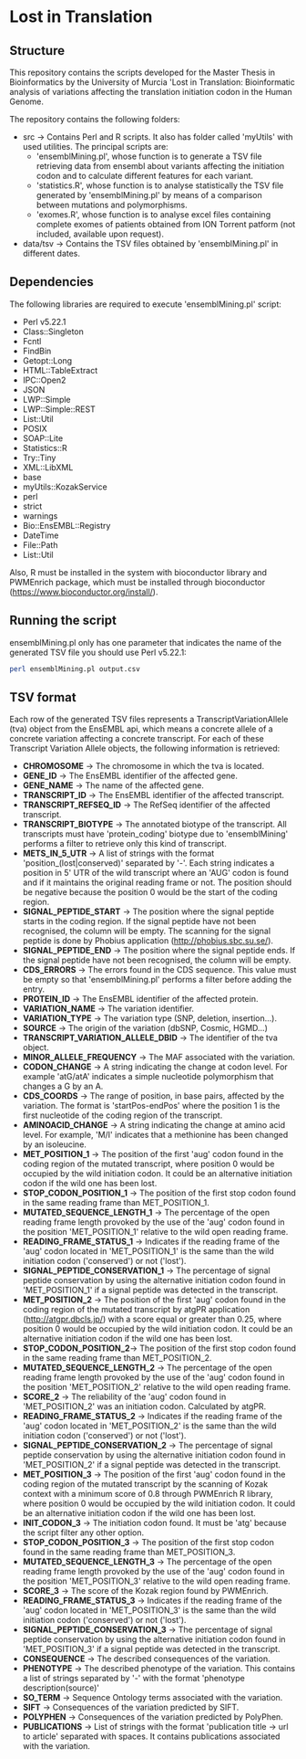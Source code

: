 # Lost in Translation
## Structure
This repository contains the scripts developed for the Master Thesis in Bioinformatics by the University of Murcia 'Lost in Translation: Bioinformatic analysis of variations affecting the translation initiation codon in the Human Genome.

The repository contains the following folders:
  * src -> Contains Perl and R scripts. It also has folder called 'myUtils' with used utilities. The principal scripts are:
    * 'ensemblMining.pl', whose function is to generate a TSV file retrieving data from ensembl about variants affecting the initiation codon and to calculate different features for each variant.
    * 'statistics.R', whose function is to analyse statistically the TSV file generated by 'ensemblMining.pl' by means of a comparison between mutations and polymorphisms.
    * 'exomes.R', whose function is to analyse excel files containing complete exomes of patients obtained from ION Torrent patform (not included, available upon request).
  * data/tsv -> Contains the TSV files obtained by 'ensemblMining.pl' in different dates.

## Dependencies
The following libraries are required to execute 'ensemblMining.pl' script:
  * Perl v5.22.1
  * Class::Singleton
  * Fcntl
  * FindBin
  * Getopt::Long
  * HTML::TableExtract
  * IPC::Open2
  * JSON
  * LWP::Simple
  * LWP::Simple::REST
  * List::Util
  * POSIX
  * SOAP::Lite
  * Statistics::R
  * Try::Tiny
  * XML::LibXML
  * base
  * myUtils::KozakService
  * perl
  * strict
  * warnings
  * Bio::EnsEMBL::Registry
  * DateTime
  * File::Path
  * List::Util
  
Also, R must be installed in the system with bioconductor library and PWMEnrich package, which must be installed through bioconductor (https://www.bioconductor.org/install/).

## Running the script
ensemblMining.pl only has one parameter that indicates the name of the generated TSV file you should use Perl v5.22.1:
```bash
perl ensemblMining.pl output.csv
```
## TSV format
Each row of the generated TSV files represents a TranscriptVariationAllele (tva) object from the EnsEMBL api, which means a concrete allele of a concrete variation affecting a concrete transcript. For each of these Transcript Variation Allele objects, the following information is retrieved:

  * __CHROMOSOME__ -> The chromosome in which the tva is located.
  * __GENE_ID__ -> The EnsEMBL identifier of the affected gene.
  * __GENE_NAME__ -> The name of the affected gene.
  * __TRANSCRIPT_ID__ -> The EnsEMBL identifier of the affected transcript.
  * __TRANSCRIPT_REFSEQ_ID__ -> The RefSeq identifier of the affected transcript.
  * __TRANSCRIPT_BIOTYPE__ -> The annotated biotype of the transcript. All transcripts must have 'protein_coding' biotype due to 'ensemblMining' performs a filter to retrieve only this kind of transcript.
  * __METS_IN_5_UTR__ -> A list of strings with the format 'position_(lost|conserved)' separated by '-'. Each string indicates a position in 5' UTR of the wild transcript where an 'AUG' codon is found and if it maintains the original reading frame or not. The position should be negative because the position 0 would be the start of the coding region.
  * __SIGNAL_PEPTIDE_START__ -> The position where the signal peptide starts in the coding region. If the signal peptide have not been recognised, the column will be empty. The scanning for the signal peptide is done by Phobius application (http://phobius.sbc.su.se/).
  * __SIGNAL_PEPTIDE_END__ -> The position where the signal peptide ends. If the signal peptide have not been recognised, the column will be empty.
  * __CDS_ERRORS__ -> The errors found in the CDS sequence. This value must be empty so that 'ensemblMining.pl' performs a filter before adding the entry.
  * __PROTEIN_ID__ -> The EnsEMBL identifier of the affected protein.
  * __VARIATION_NAME__ -> The variation identifier.
  * __VARIATION_TYPE__ -> The variation type (SNP, deletion, insertion...).
  * __SOURCE__ -> The origin of the variation (dbSNP, Cosmic, HGMD...)
  * __TRANSCRIPT_VARIATION_ALLELE_DBID__ -> The identifier of the tva object.
  * __MINOR_ALLELE_FREQUENCY__ -> The MAF associated with the variation.
  * __CODON_CHANGE__ -> A string indicating the change at codon level. For example 'atG/atA' indicates a simple nucleotide polymorphism that changes a G by an A.
  * __CDS_COORDS__ -> The range of position, in base pairs, affected by the variation. The format is 'startPos-endPos' where the position 1 is the first nucleotide of the coding region of the transcript.
  * __AMINOACID_CHANGE__ -> A string indicating the change at amino acid level. For example, 'M/I' indicates that a methionine has been changed by an isoleucine.
  * __MET_POSITION_1__ -> The position of the first 'aug' codon found in the coding region of the mutated transcript, where position 0 would be occupied by the wild initiation codon. It could be an alternative initiation codon if the wild one has been lost.
  * __STOP_CODON_POSITION_1__ -> The position of the first stop codon found in the same reading frame than MET_POSITION_1.
  * __MUTATED_SEQUENCE_LENGTH_1__ -> The percentage of the open reading frame length provoked by the use of the 'aug' codon found in the position 'MET_POSITION_1' relative to the wild open reading frame.
  * __READING_FRAME_STATUS_1__ -> Indicates if the reading frame of the 'aug' codon located in 'MET_POSITION_1' is the same than the wild initiation codon ('conserved') or not ('lost').
  * __SIGNAL_PEPTIDE_CONSERVATION_1__ -> The percentage of signal peptide conservation by using the alternative initiation codon found in 'MET_POSITION_1' if a signal peptide was detected in the transcript.
  * __MET_POSITION_2__ -> The position of the first 'aug' codon found in the coding region of the mutated transcript by atgPR application (http://atgpr.dbcls.jp/) with a score equal or greater than 0.25, where position 0 would be occupied by the wild initiation codon. It could be an alternative initiation codon if the wild one has been lost.
  * __STOP_CODON_POSITION_2__-> The position of the first stop codon found in the same reading frame than MET_POSITION_2.
  * __MUTATED_SEQUENCE_LENGTH_2__ -> The percentage of the open reading frame length provoked by the use of the 'aug' codon found in the position 'MET_POSITION_2' relative to the wild open reading frame.
  * __SCORE_2__ -> The reliability of the 'aug' codon found in 'MET_POSITION_2' was an initiation codon. Calculated by atgPR.
  * __READING_FRAME_STATUS_2__ -> Indicates if the reading frame of the 'aug' codon located in 'MET_POSITION_2' is the same than the wild initiation codon ('conserved') or not ('lost').
  * __SIGNAL_PEPTIDE_CONSERVATION_2__ -> The percentage of signal peptide conservation by using the alternative initiation codon found in 'MET_POSITION_2' if a signal peptide was detected in the transcript.
  * __MET_POSITION_3__ -> The position of the first 'aug' codon found in the coding region of the mutated transcript by the scanning of Kozak context with a minimum score of 0.8 through PWMEnrich R library, where position 0 would be occupied by the wild initiation codon. It could be an alternative initiation codon if the wild one has been lost.
  * __INIT_CODON_3__ -> The initiation codon found. It must be 'atg' because the script filter any other option.
  * __STOP_CODON_POSITION_3__ -> The position of the first stop codon found in the same reading frame than MET_POSITION_3.
  * __MUTATED_SEQUENCE_LENGTH_3__ -> The percentage of the open reading frame length provoked by the use of the 'aug' codon found in the position 'MET_POSITION_3' relative to the wild open reading frame.
  * __SCORE_3__ -> The score of the Kozak region found by PWMEnrich.
  * __READING_FRAME_STATUS_3__ -> Indicates if the reading frame of the 'aug' codon located in 'MET_POSITION_3' is the same than the wild initiation codon ('conserved') or not ('lost').
  * __SIGNAL_PEPTIDE_CONSERVATION_3__ -> The percentage of signal peptide conservation by using the alternative initiation codon found in 'MET_POSITION_3' if a signal peptide was detected in the transcript.
  * __CONSEQUENCE__ -> The described consequences of the variation.
  * __PHENOTYPE__ -> The described phenotype of the variation. This contains a list of strings separated by '-' with the format 'phenotype description(source)'
  * __SO_TERM__ -> Sequence Ontology terms associated with the variation.
  * __SIFT__ -> Consequences of the variation predicted by SIFT.
  * __POLYPHEN__ -> Consequences of the variation predicted by PolyPhen.
  * __PUBLICATIONS__ -> List of strings with the format 'publication title -> url to article' separated with spaces. It contains publications associated with the variation.
